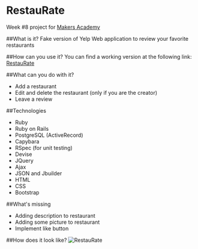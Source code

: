RestauRate
===========

Week #8 project for [Makers Academy](http://www.makersacademy.com)


##What is it?
Fake version of Yelp
Web application to review your favorite restaurants

##How can you use it?
You can find a working version at the following link:
[RestauRate](http://restaurate.herokuapp.com/)

##What can you do with it?
- Add a restaurant
- Edit and delete the restaurant (only if you are the creator)
- Leave a review

##Technologies
- Ruby
- Ruby on Rails
- PostgreSQL (ActiveRecord)
- Capybara
- RSpec (for unit testing)
- Devise
- JQuery
- Ajax
- JSON and Jbuilder
- HTML
- CSS
- Bootstrap

##What's missing
- Adding description to restaurant
- Adding some picture to restaurant
- Implement like button

##How does it look like?
![RestauRate](https://dl.dropboxusercontent.com/u/79955713/github/restaurate.png "RestauRate")